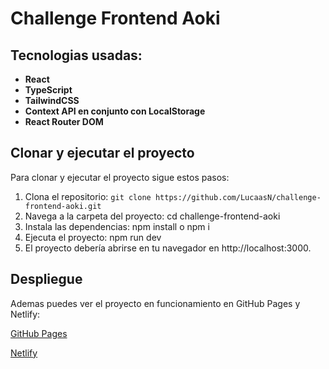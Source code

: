 # Challenge Frontend Aoki

## Tecnologias usadas:

- **React**
- **TypeScript**
- **TailwindCSS**
- **Context API en conjunto con LocalStorage**
- **React Router DOM**


## Clonar y ejecutar el proyecto

Para clonar y ejecutar el proyecto sigue estos pasos:

1. Clona el repositorio:
   `git clone https://github.com/LucaasN/challenge-frontend-aoki.git`
3. Navega a la carpeta del proyecto: cd challenge-frontend-aoki
4. Instala las dependencias: npm install o npm i
5. Ejecuta el proyecto: npm run dev
6. El proyecto debería abrirse en tu navegador en http://localhost:3000.


## Despliegue
Ademas puedes ver el proyecto en funcionamiento en GitHub Pages y Netlify:

[GitHub Pages](https://lucaasn.github.io/challenge-frontend-aoki/)

[Netlify](https://challenge-frontend-aoki.netlify.app/)
